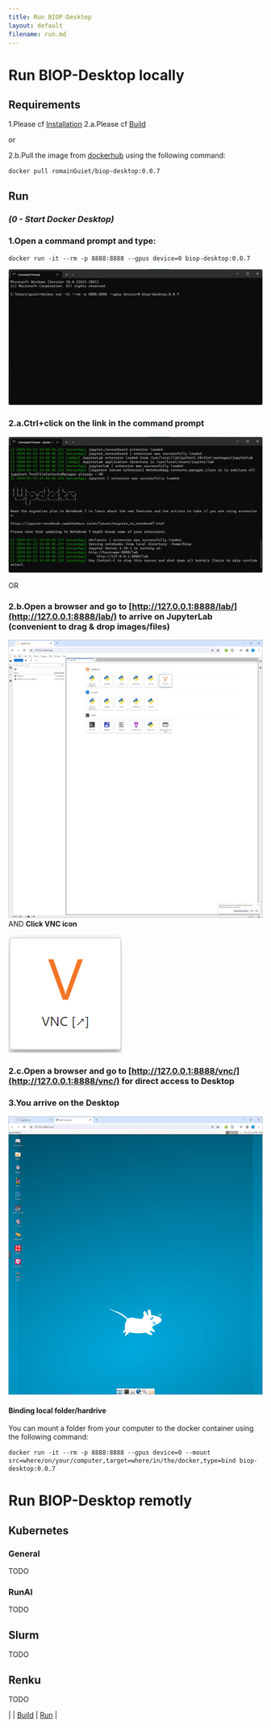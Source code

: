 ```yaml
---
title: Run BIOP-Desktop
layout: default
filename: run.md
--- 
```


# Run BIOP-Desktop locally

## Requirements

1.Please cf [Installation](/installation.md) 
2.a.Please cf [Build](/build.md) 

or 

2.b.Pull the image from [dockerhub](https://hub.docker.com/r/biop/biop-desktop) using the following command:

```
docker pull romainGuiet/biop-desktop:0.0.7
```

## Run 

### *(0 - Start Docker Desktop)*

### 1.Open a command prompt and type:
```
docker run -it --rm -p 8888:8888 --gpus device=0 biop-desktop:0.0.7
```
![start terminal](/resources/local_run_00.png)

### 2.a.Ctrl+click on the link in the command prompt 
![start jupyter lab](/resources/local_run_01.png)

OR

### 2.b.Open a browser and go to [http://127.0.0.1:8888/lab/](http://127.0.0.1:8888/lab/) to arrive on JupyterLab (convenient to drag & drop images/files)
![jupyter lab](/resources/local_JupyterLab.png)
AND **Click VNC icon**

![VNC](/resources/VNC_icon.png)

### 2.c.Open a browser and go to [http://127.0.0.1:8888/vnc/](http://127.0.0.1:8888/vnc/) for direct access to Desktop

### 3.You arrive on the Desktop
![desktop](/resources/local_BIOP-desktop.png)

#### Binding local folder/hardrive

You can mount a folder from your computer to the docker container using the following command:

```
docker run -it --rm -p 8888:8888 --gpus device=0 --mount src=where/on/your/computer,target=where/in/the/docker,type=bind biop-desktop:0.0.7
```

# Run BIOP-Desktop remotly

## Kubernetes

### General
TODO

### RunAI
TODO

## Slurm

TODO

## Renku

TODO



| | [Build](/build.md) | [Run](/run.md) |